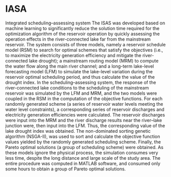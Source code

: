 # IASA
Integrated scheduling–assessing system
The ISAS was developed based on machine learning to significantly reduce the solution time required for the optimization algorithm of the reservoir operation by quickly assessing the operation effects in the river-connected lake far from the mainstream reservoir. The system consists of three models, namely a reservoir schedule model (RSM) to search for optimal schemes that satisfy the objectives (i.e., to maximize the electricity generation efficiency and mitigate the river-connected lake drought); a mainstream routing model (MRM) to compute the water flow along the main river channel; and a long-term lake-level forecasting model (LFM) to simulate the lake-level variation during the reservoir optimal scheduling period, and thus calculate the value of the drought index.
In the scheduling–assessing system, the response of the river-connected lake conditions to the scheduling of the mainstream reservoir was simulated by the LFM and MRM, and the two models were coupled in the RSM in the computation of the objective functions. For each randomly generated scheme (a series of reservoir water levels meeting the water level constraints), a corresponding series of reservoir discharges and electricity generation efficiencies were calculated. The reservoir discharges were input into the MRM and the river discharge results near the river–lake junction were, then input into the LFM. Thus, the corresponding value of the lake drought index was obtained. The non-dominated sorting genetic algorithm (NSGA-II), was used to sort and calculate the objective function values yielded by the randomly generated scheduling scheme. Finally, the Pareto optimal solutions (a group of scheduling scheme) were obtained. As these models ignore the physical process, the simulation consumes very less time, despite the long distance and large scale of the study area. The entire procedure was computed in MATLAB software, and consumed only some hours to obtain a group of Pareto optimal solutions.
